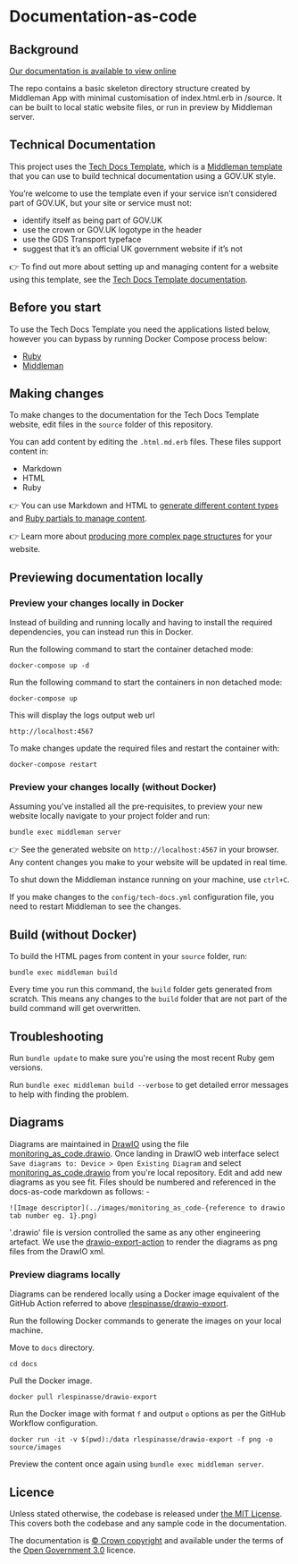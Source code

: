 # Documentation-as-code

## Background

[Our documentation is available to view online](https://ho-cto.github.io/sre-monitoring-as-code/)

The repo contains a basic skeleton directory structure created by Middleman App with minimal customisation of index.html.erb in /source. It can be built to local static website files, or run in preview by Middleman server.

## Technical Documentation

This project uses the [Tech Docs Template][template], which is a [Middleman template][mmt] that you can use to build technical documentation using a GOV.UK style.

You’re welcome to use the template even if your service isn’t considered part of GOV.UK, but your site or service must not:

- identify itself as being part of GOV.UK
- use the crown or GOV.UK logotype in the header
- use the GDS Transport typeface
- suggest that it’s an official UK government website if it’s not

👉 To find out more about setting up and managing content for a website using this template, see the [Tech Docs Template documentation][tdt-docs].

## Before you start

To use the Tech Docs Template you need the applications listed below, however you can bypass by running Docker Compose process below:

- [Ruby][install-ruby]
- [Middleman][install-middleman]

## Making changes

To make changes to the documentation for the Tech Docs Template website, edit files in the `source` folder of this repository.

You can add content by editing the `.html.md.erb` files. These files support content in:

- Markdown
- HTML
- Ruby

👉 You can use Markdown and HTML to [generate different content types][example-content] and [Ruby partials to manage content][partials].

👉 Learn more about [producing more complex page structures][multipage] for your website.

## Previewing documentation locally

### Preview your changes locally in Docker

Instead of building and running locally and having to install the required dependencies, you can instead run this in Docker.

Run the following command to start the container detached mode: 

```
docker-compose up -d
```

Run the following command to start the containers in non detached mode: 

```
docker-compose up
```
This will display the logs output web url
```
http://localhost:4567
```


To make changes update the required files and restart the container with:

```
docker-compose restart
```

### Preview your changes locally (without Docker)

Assuming you've installed all the pre-requisites, to preview your new website locally navigate to your project folder and run:

```
bundle exec middleman server
```

👉 See the generated website on `http://localhost:4567` in your browser. Any content changes you make to your website will be updated in real time.

To shut down the Middleman instance running on your machine, use `ctrl+C`.

If you make changes to the `config/tech-docs.yml` configuration file, you need to restart Middleman to see the changes.

## Build (without Docker)

To build the HTML pages from content in your `source` folder, run:

```
bundle exec middleman build
```

Every time you run this command, the `build` folder gets generated from scratch. This means any changes to the `build` folder that are not part of the build command will get overwritten.

## Troubleshooting

Run `bundle update` to make sure you're using the most recent Ruby gem versions.

Run `bundle exec middleman build --verbose` to get detailed error messages to help with finding the problem.

## Diagrams

Diagrams are maintained in [DrawIO](https://app.diagrams.net) using the file [monitoring_as_code.drawio](https://github.com/HO-CTO/sre-monitoring-as-code/blob/main/docs/monitoring_as_code.drawio). 
Once landing in DrawIO web interface select `Save diagrams to: Device > Open Existing Diagram` and select [monitoring_as_code.drawio](https://github.com/HO-CTO/sre-monitoring-as-code/blob/main/docs/monitoring_as_code.drawio) from you're local repository. 
Edit and add new diagrams as you see fit. Files should be numbered and referenced in the docs-as-code markdown as follows: -

```
![Image descriptor](../images/monitoring_as_code-{reference to drawio tab number eg. 1}.png)
```

'.drawio' file is version controlled the same as any other engineering artefact. We use the [drawio-export-action](https://github.com/rlespinasse/drawio-export-action) to render the diagrams as png files from the DrawIO xml.

### Preview diagrams locally

Diagrams can be rendered locally using a Docker image equivalent of the GitHub Action referred to above [rlespinasse/drawio-export](https://github.com/rlespinasse/drawio-export). 

Run the following Docker commands to generate the images on your local machine.

Move to `docs` directory.
```
cd docs
```
Pull the Docker image.
```
docker pull rlespinasse/drawio-export
```
Run the Docker image with format `f` and output `o` options as per the GitHub Workflow configuration.
```
docker run -it -v $(pwd):/data rlespinasse/drawio-export -f png -o source/images
```
Preview the content once again using `bundle exec middleman server`.

## Licence

Unless stated otherwise, the codebase is released under [the MIT License][mit].
This covers both the codebase and any sample code in the documentation.

The documentation is [© Crown copyright][copyright] and available under the terms of the [Open Government 3.0][ogl] licence.

[mit]: LICENCE
[copyright]: http://www.nationalarchives.gov.uk/information-management/re-using-public-sector-information/uk-government-licensing-framework/crown-copyright/
[ogl]: http://www.nationalarchives.gov.uk/doc/open-government-licence/version/3/
[mmt]: https://middlemanapp.com/advanced/project_templates/
[tdt-docs]: https://tdt-documentation.london.cloudapps.digital
[config]: https://tdt-documentation.london.cloudapps.digital/configuration-options.html#configuration-options
[frontmatter]: https://tdt-documentation.london.cloudapps.digital/frontmatter.html#frontmatter
[multipage]: https://tdt-documentation.london.cloudapps.digital/multipage.html#build-a-multipage-site
[example-content]: https://tdt-documentation.london.cloudapps.digital/content.html#content-examples
[partials]: https://tdt-documentation.london.cloudapps.digital/single_page.html#add-partial-lines
[install-ruby]: https://tdt-documentation.london.cloudapps.digital/install_macs.html#install-ruby
[install-middleman]: https://tdt-documentation.london.cloudapps.digital/install_macs.html#install-middleman
[gem]: https://github.com/alphagov/tech-docs-gem
[template]: https://github.com/alphagov/tech-docs-template
